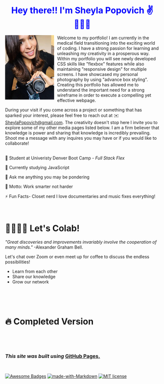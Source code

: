 <h1 align="center" style="color:blue"> Hey there!! I'm Sheyla Popovich ✌️👩🏻‍💻 </h1>

<img align="left" src="assets\images\me_camera.jpg" width="160" height="210" style="margin-right: 10px"/> <p> Welcome to my portfolio! I am currently in the medical field transitioning into the  exciting world of coding. I have a strong passion for learning and unleashing my creativity in a prosperous way. Within my portfolio you will see newly developed CSS skills like "flexbox" features while also maintaining "responsive design" for multiple screens. I have showcased my personal photography by using "advance box styling". Creating this portfolio has allowed me to understand the important need for a strong wireframe in order to execute a compelling yet effective webpage.  

During your visit if you come across a project or something that has sparked your interest, please feel free to reach out at ✉️ SheylaPopovich@gmail.com. The creativity doesn't stop here I invite you to explore some of my other media pages listed below. I am a firm believer that knowledge is power and sharing that knowledge is incredibly prevailing. Shoot me a message with any inquires you may have or if you would like to collaborate!</p>
<br>
💼 Student at Univeristy Denver Boot Camp - _Full Stack Flex_

🚧 Currently studying JavaScript

💬 Ask me anything you may be pondering 

🎯 Motto: Work smarter not harder

⚡ Fun Facts- Closet nerd I love documentaries and music fixes everything! 
<br>
<br>
<br>
# 🤜🏻🤛🏻 Let's Colab!

_"Great discoveries and improvements invariably involve the cooperation of many minds."_ <span>-Alexander Graham Bell.</span>

Let's chat over Zoom or even meet up for coffee to discuss the endless possibilities!
  *  Learn from each other
  *  Share our knowledge
  *  Grow our network
<br>
<br>
<br>

# <p style="color:">🔥 Completed Version</p>
<img src="">

<br>
</br>


### _This site was built using_ [GitHub Pages.](https://sheylapopovich.github.io/sheyla-michelle-popovich/)

<br>

[![Awesome Badges](https://img.shields.io/badge/badges-awesome-green.svg)](https://github.com/Naereen/badges) [![made-with-Markdown](https://img.shields.io/badge/Made%20with-Markdown-1f425f.svg)](http://commonmark.org) [![MIT license](https://img.shields.io/badge/License-MIT-blue.svg)](https://lbesson.mit-license.org/)


 
